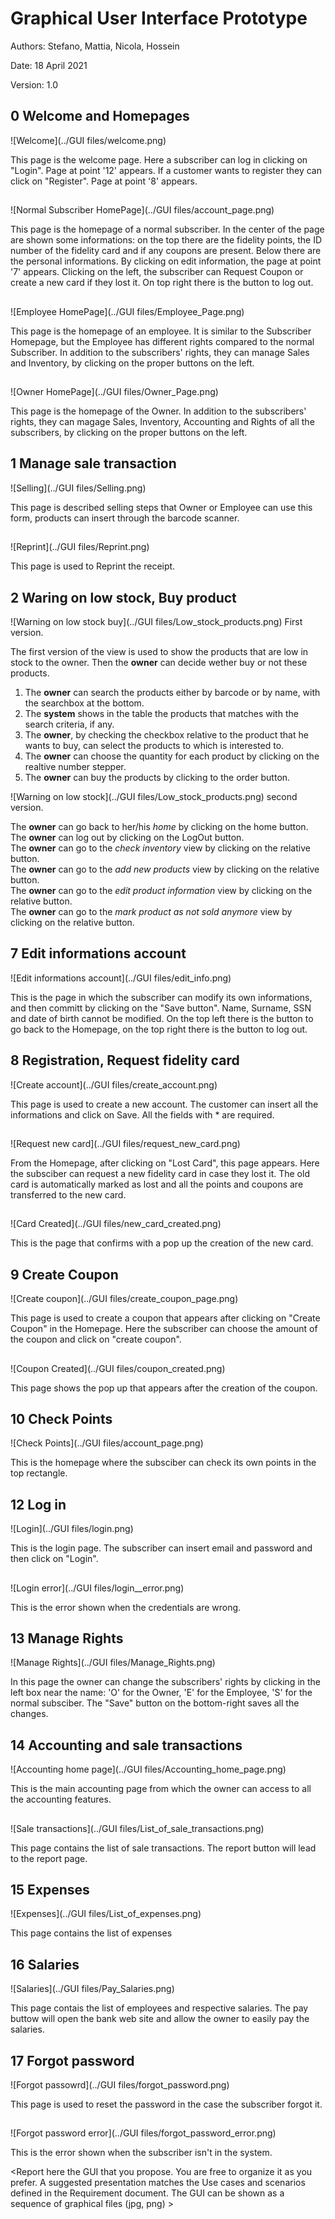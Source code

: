 # Graphical User Interface Prototype  

Authors: Stefano, Mattia, Nicola, Hossein

Date: 18 April 2021

Version: 1.0

## 0 Welcome and Homepages 

![Welcome](../GUI files/welcome.png)

This page is the welcome page. 
Here a subscriber can log in clicking on "Login". Page at point '12' appears.
If a customer wants to register they can click on "Register". Page at point '8' appears.
##

![Normal Subscriber HomePage](../GUI files/account_page.png)

This page is the homepage of a normal subscriber. 
In the center of the page are shown some informations: on the top there are the fidelity points, the ID number of the fidelity card and if any coupons are present. 
Below there are the personal informations. By clicking on edit information, the page at point '7' appears.
Clicking on the left, the subscriber can Request Coupon or create a new card if they lost it.
On top right there is the button to log out.


##
![Employee HomePage](../GUI files/Employee_Page.png)

This page is the homepage of an employee. It is similar to the Subscriber Homepage, but the Employee has different rights compared to the normal Subscriber.
In addition to the subscribers' rights, they can manage Sales and Inventory, by clicking on the proper buttons on the left. 


##
![Owner HomePage](../GUI files/Owner_Page.png)

This page is the homepage of the Owner. In addition to the subscribers' rights, they can magage Sales, Inventory, Accounting and Rights of all the subscribers, by clicking on the proper buttons on the left.

## 1 Manage sale transaction

![Selling](../GUI files/Selling.png)

This page is described selling steps that Owner or Employee can use this form, products can insert through the barcode scanner.
##
![Reprint](../GUI files/Reprint.png)

This page is used to Reprint the receipt.

## 2 Waring on low stock, Buy product

![Warning on low stock buy](../GUI files/Low_stock_products.png)
First version.

The first version of the view is used to show the products that are low in stock to the owner. Then the **owner** can decide wether buy or not these products.
1. The **owner** can search the products either by barcode or by name, with the searchbox at the bottom.
2. The **system** shows in the table the products that matches with the search criteria, if any.
3. The **owner**, by checking the checkbox relative to the product that he wants to buy, can select the products to which is interested to.
4. The **owner** can choose the quantity for each product by clicking on the realtive number stepper.
5. The **owner** can buy the products by clicking to the order button.

![Warning on low stock](../GUI files/Low_stock_products.png)
second version.

The **owner** can go back to her/his *home* by clicking on the home button.  
The **owner** can log out by clicking on the LogOut button.  
The **owner** can go to the *check inventory* view by clicking on the relative button.  
The **owner** can go to the *add new products* view by clicking on the relative button.  
The **owner** can go to the *edit product information* view by clicking on the relative button.  
The **owner** can go to the *mark product as not sold anymore* view by clicking on the relative button.  
## 7 Edit informations account

![Edit informations account](../GUI files/edit_info.png)

This is the page in which the subscriber can modify its own informations, and then committ by clicking on the "Save button".
Name, Surname, SSN and date of birth cannot be modified.
On the top left there is the button to go back to the Homepage, on the top right there is the button to log out.


## 8 Registration, Request fidelity card

![Create account](../GUI files/create_account.png)

This page is used to create a new account. 
The customer can insert all the informations and click on Save. All the fields with * are required. 
##
![Request new card](../GUI files/request_new_card.png)

From the Homepage, after clicking on "Lost Card", this page appears. Here the subsciber can request a new fidelity card in case they lost it. The old card is automatically marked as lost and all the points and coupons are transferred to the new card.

##
![Card Created](../GUI files/new_card_created.png)

This is the page that confirms with a pop up the creation of the new card.

## 9 Create Coupon

![Create coupon](../GUI files/create_coupon_page.png)

This page is used to create a coupon that appears after clicking on "Create Coupon" in the Homepage. 
Here the subscriber can choose the amount of the coupon and click on "create coupon".

##
![Coupon Created](../GUI files/coupon_created.png)

This page shows the pop up that appears after the creation of the coupon.

## 10 Check Points

![Check Points](../GUI files/account_page.png)

This is the homepage where the subsciber can check its own points in the top rectangle.


## 12 Log in 

![Login](../GUI files/login.png)

This is the login page. The subscriber can insert email and password and then click on "Login".
##
![Login error](../GUI files/login__error.png)

This is the error shown when the credentials are wrong.


## 13 Manage Rights

![Manage Rights](../GUI files/Manage_Rights.png)

In this page the owner can change the subscribers' rights by clicking in the left box near the name: 'O' for the Owner, 'E' for the Employee, 'S' for the normal subsciber. The "Save" button on the bottom-right saves all the changes.

## 14 Accounting and sale transactions
![Accounting home page](../GUI files/Accounting_home_page.png)

This is the main accounting page from which the owner can access to all the accounting features.
##
![Sale transactions](../GUI files/List_of_sale_transactions.png)

This page contains the list of sale transactions. The report button will lead to the report page.

## 15 Expenses
![Expenses](../GUI files/List_of_expenses.png)

This page contains the list of expenses

## 16 Salaries
![Salaries](../GUI files/Pay_Salaries.png)

This page contais the list of employees and respective salaries. The pay buttow will open the bank web site and allow the owner to easily pay the salaries.

## 17 Forgot password

![Forgot passowrd](../GUI files/forgot_password.png)

This page is used to reset the password in the case the subscriber forgot it.
##
![Forgot password error](../GUI files/forgot_password_error.png)

This is the error shown when the subscriber isn't in the system.

\<Report here the GUI that you propose. You are free to organize it as you prefer. A suggested presentation matches the Use cases and scenarios defined in the Requirement document. The GUI can be shown as a sequence of graphical files (jpg, png)  >

